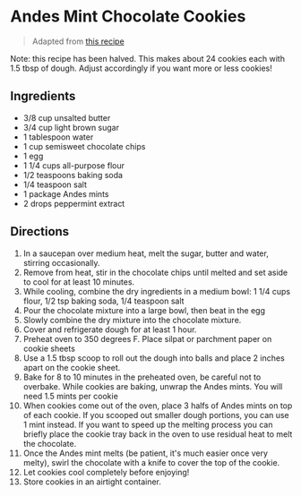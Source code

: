 # Andes Mint Chocolate Cookies

> Adapted from [this recipe](http://allrecipes.com/recipe/16212/chocolate-mint-candies-cookies/)

Note: this recipe has been halved. This makes about 24 cookies each with 1.5 tbsp of dough. Adjust accordingly if you want more or less cookies!

## Ingredients 

* 3/8 cup unsalted butter
* 3/4 cup light brown sugar
* 1 tablespoon water
* 1 cup semisweet chocolate chips
* 1 egg
* 1 1/4 cups all-purpose flour
* 1/2 teaspoons baking soda
* 1/4 teaspoon salt
* 1 package Andes mints
* 2 drops peppermint extract

## Directions

1. In a saucepan over medium heat, melt the sugar, butter and water, stirring occasionally.
1. Remove from heat, stir in the chocolate chips until melted and set aside to cool for at least 10 minutes.
1. While cooling, combine the dry ingredients in a medium bowl: 1 1/4 cups flour, 1/2 tsp baking soda, 1/4 teaspoon salt
1. Pour the chocolate mixture into a large bowl, then beat in the egg
1. Slowly combine the dry mixture into the chocolate mixture. 
1. Cover and refrigerate dough for at least 1 hour.
1. Preheat oven to 350 degrees F. Place silpat or parchment paper on cookie sheets
1. Use a 1.5 tbsp scoop to roll out the dough into balls and place 2 inches apart on the cookie sheet. 
1. Bake for 8 to 10 minutes in the preheated oven, be careful not to overbake. While cookies are baking, unwrap the Andes mints. You will need 1.5 mints per cookie
1. When cookies come out of the oven, place 3 halfs of Andes mints on top of each cookie. If you scooped out smaller dough portions, you can use 1 mint instead. If you want to speed up the melting process you can briefly place the cookie tray back in the oven to use residual heat to melt the chocolate.
1. Once the Andes mint melts (be patient, it's much easier once very melty), swirl the chocolate with a knife to cover the top of the cookie.
1. Let cookies cool completely before enjoying!
1. Store cookies in an airtight container. 
